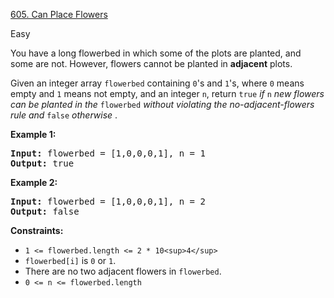 [605. Can Place Flowers](https://leetcode.com/problems/can-place-flowers/)

Easy


You have a long flowerbed in which some of the plots are planted, and some are not. However, flowers cannot be planted in **adjacent** plots.

Given an integer array `flowerbed` containing `0`'s and `1`'s, where `0` means empty and `1` means not empty, and an integer `n`, return `true` *if* `n` *new flowers can be planted in the* `flowerbed` *without violating the no-adjacent-flowers rule and* `false`  *otherwise* .

**Example 1:**

<pre><strong>Input:</strong> flowerbed = [1,0,0,0,1], n = 1
<strong>Output:</strong> true
</pre>

**Example 2:**

<pre><strong>Input:</strong> flowerbed = [1,0,0,0,1], n = 2
<strong>Output:</strong> false
</pre>

**Constraints:**

* `1 <= flowerbed.length <= 2 * 10<sup>4</sup>`
* `flowerbed[i]` is `0` or `1`.
* There are no two adjacent flowers in `flowerbed`.
* `0 <= n <= flowerbed.length`

